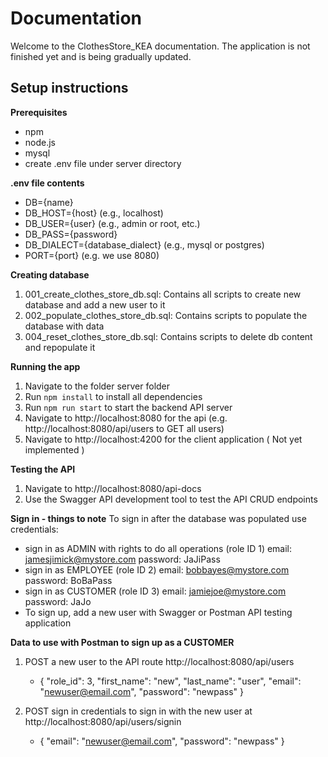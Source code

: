 # Documentation

Welcome to the ClothesStore_KEA documentation. The application is not finished yet and is being gradually updated.

## Setup instructions

**Prerequisites**
- npm
- node.js
- mysql
- create .env file under server directory

**.env file contents**
- DB={name}
- DB_HOST={host} (e.g., localhost)
- DB_USER={user} (e.g., admin or root, etc.)
- DB_PASS={password}
- DB_DIALECT={database_dialect} (e.g., mysql or postgres)
- PORT={port} (e.g. we use 8080)

**Creating database**
1. 001_create_clothes_store_db.sql: Contains all scripts to create new database and add a new user to it
2. 002_populate_clothes_store_db.sql: Contains scripts to populate the database with data
3. 004_reset_clothes_store_db.sql: Contains scripts to delete db content and repopulate it

**Running the app**
1. Navigate to the folder server folder
2. Run `npm install` to install all dependencies
3. Run `npm run start` to start the backend API server 
4. Navigate to http://localhost:8080 for the api (e.g. http://localhost:8080/api/users to GET all users)
5. Navigate to http://localhost:4200 for the client application ( Not yet implemented )

**Testing the API**
1. Navigate to http://localhost:8080/api-docs
2. Use the Swagger API development tool to test the API CRUD endpoints

**Sign in - things to note**
To sign in after the database was populated use credentials:  
- sign in as ADMIN with rights to do all operations (role ID 1)
    email: jamesjimick@mystore.com 
    password: JaJiPass
- sign in as EMPLOYEE (role ID 2)
    email: bobbayes@mystore.com
    password: BoBaPass
- sign in as CUSTOMER (role ID 3)
    email: jamiejoe@mystore.com
    password: JaJo
- To sign up, add a new user with Swagger or Postman API testing application

**Data to use with Postman to sign up as a CUSTOMER**
1. POST a new user to the API route http://localhost:8080/api/users
    - {
        "role_id": 3,
        "first_name": "new",
        "last_name": "user",
        "email": "newuser@email.com",
        "password": "newpass"
       }
    
2. POST sign in credentials to sign in with the new user at http://localhost:8080/api/users/signin
    - {
        "email": "newuser@email.com",
        "password": "newpass"
       }   
